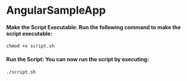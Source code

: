 # AngularSampleApp

#### Make the Script Executable: Run the following command to make the script executable:

    chmod +x script.sh

#### Run the Script: You can now run the script by executing:

    ./script.sh
